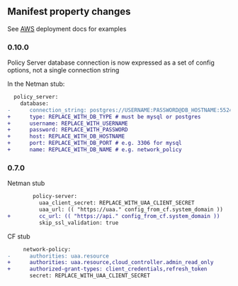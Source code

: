 ## Manifest property changes

See [AWS](aws.md) deployment docs for examples

###  0.10.0
Policy Server database connection is now expressed as a set of config options, not a single connection string

In the Netman stub:

```diff
  policy_server:
    database:
-      connection_string: postgres://USERNAME:PASSWORD@DB_HOSTNAME:5524/DB_NAME?sslmode=disable
+      type: REPLACE_WITH_DB_TYPE # must be mysql or postgres
+      username: REPLACE_WITH_USERNAME
+      password: REPLACE_WITH_PASSWORD
+      host: REPLACE_WITH_DB_HOSTNAME
+      port: REPLACE_WITH_DB_PORT # e.g. 3306 for mysql
+      name: REPLACE_WITH_DB_NAME # e.g. network_policy
```

###  0.7.0

Netman stub

```diff
        policy-server:
          uaa_client_secret: REPLACE_WITH_UAA_CLIENT_SECRET
          uaa_url: (( "https://uaa." config_from_cf.system_domain ))
+         cc_url: (( "https://api." config_from_cf.system_domain ))
          skip_ssl_validation: true
```

CF stub

```diff
     network-policy:
-      authorities: uaa.resource
+      authorities: uaa.resource,cloud_controller.admin_read_only
+      authorized-grant-types: client_credentials,refresh_token
       secret: REPLACE_WITH_UAA_CLIENT_SECRET
```
